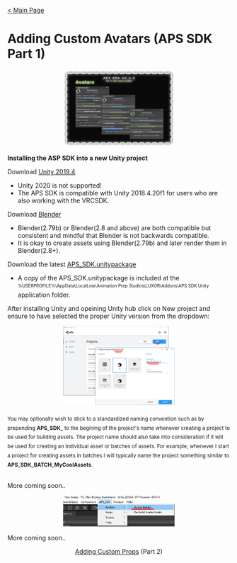 [< Main Page](index.md)

# Adding Custom Avatars (APS SDK Part 1)

<p align="center">
  <a href="img/aps sdk avatar builder main.png">
     <img width="50%"  src="img/aps sdk avatar builder main.png">
  </a>
</p>

**Installing the ASP SDK into a new Unity project**



Download [Unity 2019.4](https://unity3d.com/unity/whats-new/2019.4.16)
 - Unity 2020 is not supported!
 - The APS SDK is compatible with Unity 2018.4.20f1 for users who are also working with the VRCSDK.

Download [Blender](https://www.blender.org/download/)
 - Blender(2.79b) or Blender(2.8 and above) are both compatible but consistent and mindful that Blender is not backwards compatible.
 - It is okay to create assets using Blender(2.79b) and later render them in Blender(2.8+).

Download the latest [APS_SDK.unitypackage](https://github.com/guiglass/LUXOR/blob/gh-pages/APS_SDK.unitypackage?raw=true)
 - A copy of the APS_SDK.unitypackage is included at the <sub><sup>%USERPROFILE%\AppData\LocalLow\Animation Prep Studios\LUXOR\Addons\APS SDK Unity</sup></sub> application folder.
 
After installing Unity and opeining Unity hub click on New project and ensure to have selected the proper Unity version from the dropdown:

<p align="center">
  <a href="https://raw.githubusercontent.com/guiglass/LUXOR/gh-pages/img/new%20project.png">
     <img width="50%" src="https://raw.githubusercontent.com/guiglass/LUXOR/gh-pages/img/new%20project.png">
  </a>
</p>
<sub>You may optionally wish to stick to a standardized naming convention such as by prepending <b>APS_SDK_</b> to the begining of the project's name whenever creating a project to be used for building assets. The project name should also take into consideration if it will be used for creating an individual asset or batches of assets. For example, whenever I start a project for creating assets in batches I will typically name the project something similar to <b>APS_SDK_BATCH_MyCoolAssets</b>.
</sub>
<br><br>


More coming soon..

<p align="center">
  <a href="img/avatar menu.png">
     <img width="50%" src="img/avatar menu.png">
  </a>
</p>



More coming soon..


<p align="center">
  <a href="apssdk_part2.md">Adding Custom Props</a> (Part 2)
</p>
